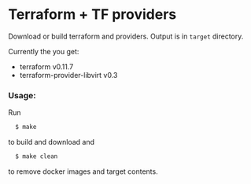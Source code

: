 # Terraform + TF providers

Download or build terraform and providers. Output is in `target` directory.

Currently the you get:

  * terraform v0.11.7
  * terraform-provider-libvirt v0.3


### Usage:

Run

```bash
  $ make
```

to build and download and

```bash
  $ make clean
```

to remove docker images and target contents.
